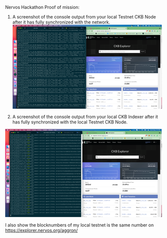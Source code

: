 Nervos Hackathon
Proof of mission:

1. A screenshot of the console output from your local Testnet CKB Node after it has fully synchronized with the network.
![alt text](https://github.com/TTNguyenDev/Hackathon-Nervos/blob/main/task_0/ckb.png)

2. A screenshot of the console output from your local CKB Indexer after it has fully synchronized with the local Testnet CKB Node.

![alt text](https://github.com/TTNguyenDev/Hackathon-Nervos/blob/main/task_0/ckb_indexer.png)


I also show the blocknumbers of my local testnet is the same number on https://explorer.nervos.org/aggron/
